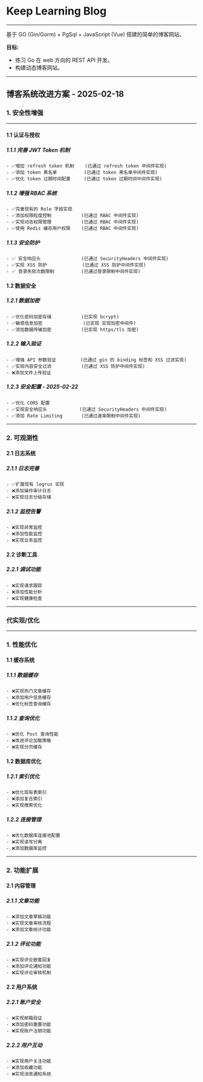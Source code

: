# Keep Learning Blog

***

基于 GO (Gin/Gorm) + PgSql + JavaScript (Vue) 搭建的简单的博客网站。

**目标:**

* 练习 Go 在 web 方向的 REST API 开发。
* 构建动态博客网站。

***

## 博客系统改进方案 - 2025-02-18

### 1. 安全性增强

***

#### 1.1 认证与授权

##### 1.1.1 完善 JWT Token 机制

```text
- ✅增加 refresh token 机制    (已通过 refresh token 中间件实现)
- ✅添加 token 黑名单          (已通过 token 黑名单中间件实现)
- ✅优化 token 过期时间配置     (已通过 token 过期时间中间件实现)
```

##### 1.1.2 增强 RBAC 系统

```text
- ✅完善现有的 Role 字段实现
- ✅添加权限粒度控制           (已通过 RBAC 中间件实现)
- ✅实现动态权限管理           (已通过 RBAC 中间件实现)
- ✅使用 Redis 缓存用户权限    (已通过 RBAC 中间件实现)
```

##### 1.1.3 安全防护

```text
- ✅ 安全响应头               (已通过 SecurityHeaders 中间件实现)
- ✅实现 XSS 防护             (已通过 XSS 防护中间件实现)
- ✅ 登录失败次数限制          (已通过登录限制中间件实现)
```

#### 1.2 数据安全

##### 1.2.1 数据加密

```text
- ✅优化密码加密存储           (已实现 bcrypt)
- ✅敏感信息加密               (已实现 实现加密中间件)
- ✅添加数据传输加密           (已实现 https/tls 加密)
```

##### 1.2.2 输入验证

```text
- ✅增强 API 参数验证         (已通过 gin 的 binding 标签和 XSS 过滤实现)
- ✅实现内容安全过滤           (已通过 XSS 防护中间件实现)
- ❌添加文件上传验证
```

##### 1.2.3 安全配置 - 2025-02-22

```text
- ✅优化 CORS 配置
- ✅实现安全响应头            (已通过 SecurityHeaders 中间件实现)
- ✅添加 Rate Limiting       (已通过速率限制中间件实现)
```

***

### 2. 可观测性

#### 2.1 日志系统

##### 2.1.1 日志完善

```text
- ✅扩展现有 logrus 实现
- ❌添加操作审计日志
- ❌实现日志分级存储
```

##### 2.1.2 监控告警

```text
- ❌实现异常监控
- ❌添加性能监控
- ❌实现业务监控
```

#### 2.2 诊断工具

##### 2.2.1 调试功能

```text
- ❌实现请求跟踪
- ❌添加性能分析
- ❌实现健康检查
```

***

### 代实现/优化

***

### 1. 性能优化

#### 1.1 缓存系统

##### 1.1.1 数据缓存

```text
- ❌实现热门文章缓存
- ❌添加用户信息缓存
- ❌优化标签查询缓存
```

##### 1.1.2 查询优化

```text
- ❌优化 Post 查询性能
- ❌改进评论加载策略
- ❌实现分页缓存
```

#### 1.2 数据库优化

##### 1.2.1 索引优化

```text
- ❌优化现有表索引
- ❌添加复合索引
- ❌实现搜索优化
```

##### 1.2.2 连接管理

```text
- ❌优化数据库连接池配置
- ❌实现读写分离
- ❌添加数据库监控
```

***

### 2. 功能扩展

#### 2.1 内容管理

##### 2.1.1 文章功能

```text
- ❌添加文章草稿功能
- ❌实现文章审核流程
- ❌添加文章统计功能
```

##### 2.1.2 评论功能

```text
- ❌实现评论嵌套回复
- ❌添加评论通知功能
- ❌实现评论审核机制
```

#### 2.2 用户系统

##### 2.2.1 账户安全

```text
- ❌实现邮箱验证
- ❌添加密码重置功能
- ❌实现账户注销功能
```

##### 2.2.2 用户互动

```text
- ❌实现用户关注功能
- ❌添加收藏功能
- ❌实现消息通知系统
```
